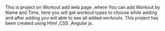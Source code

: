 This is project on Workout add web page ,where You can add Workout by Name and Time, here you will get workout types to choose while adding and after adding you will able to see all added workouts.
This project has been created using Html ,CSS ,Angular js.
